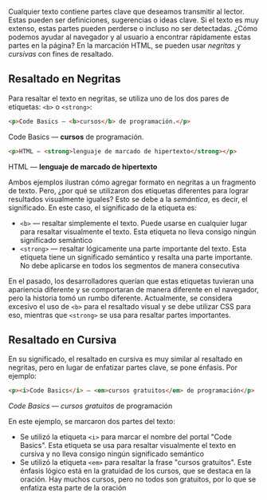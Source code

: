 Cualquier texto contiene partes clave que deseamos transmitir al lector. Estas pueden ser definiciones, sugerencias o ideas clave. Si el texto es muy extenso, estas partes pueden perderse o incluso no ser detectadas. ¿Cómo podemos ayudar al navegador y al usuario a encontrar rápidamente estas partes en la página? En la marcación HTML, se pueden usar _negritas_ y _cursivas_ con fines de resaltado.

## Resaltado en Negritas

Para resaltar el texto en negritas, se utiliza uno de los dos pares de etiquetas: `<b>` o `<strong>`:

```html
<p>Code Basics — <b>cursos</b> de programación.</p>
```

<div class="hexlet-basics-example my-3">
  <p class="m-0">Code Basics — <b>cursos</b> de programación.</p>
</div>

```html
<p>HTML — <strong>lenguaje de marcado de hipertexto</strong></p>
```

<div class="hexlet-basics-example my-3">
  <p class="m-0">HTML — <strong>lenguaje de marcado de hipertexto</strong></p>
</div>

Ambos ejemplos ilustran cómo agregar formato en negritas a un fragmento de texto. Pero, ¿por qué se utilizaron dos etiquetas diferentes para lograr resultados visualmente iguales? Esto se debe a la _semántica_, es decir, el significado. En este caso, el significado de la etiqueta es:

* `<b>` — resaltar simplemente el texto. Puede usarse en cualquier lugar para resaltar visualmente el texto. Esta etiqueta no lleva consigo ningún significado semántico
* `<strong>` — resaltar lógicamente una parte importante del texto. Esta etiqueta tiene un significado semántico y resalta una parte importante. No debe aplicarse en todos los segmentos de manera consecutiva

En el pasado, los desarrolladores querían que estas etiquetas tuvieran una apariencia diferente y se comportaran de manera diferente en el navegador, pero la historia tomó un rumbo diferente. Actualmente, se considera excesivo el uso de `<b>` para el resaltado visual y se debe utilizar CSS para eso, mientras que `<strong>` se usa para resaltar partes importantes.

## Resaltado en Cursiva

En su significado, el resaltado en cursiva es muy similar al resaltado en negritas, pero en lugar de enfatizar partes clave, se pone énfasis. Por ejemplo:

```html
<p><i>Code Basics</i> — <em>cursos gratuitos</em> de programación</p>
```

<div class="hexlet-basics-example my-3">
  <p class="m-0"><i>Code Basics</i> — <em>cursos gratuitos</em> de programación</p>
</div>

En este ejemplo, se marcaron dos partes del texto:

* Se utilizó la etiqueta `<i>` para marcar el nombre del portal "Code Basics". Esta etiqueta se usa para resaltar visualmente el texto en cursiva y no lleva consigo ningún significado semántico
* Se utilizó la etiqueta `<em>` para resaltar la frase "cursos gratuitos". Este énfasis lógico está en la gratuidad de los cursos, que se destaca en la oración. Hay muchos cursos, pero no todos son gratuitos, por lo que se enfatiza esta parte de la oración
